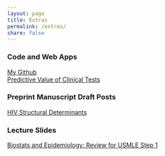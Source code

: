 ```yaml
---
layout: page
title: Extras
permalink: /extras/
share: false
---
```


### Code and Web Apps
[My Github](https://github.com/ausmeyer)  
[Predictive Value of Clinical Tests](https://ausmeyer.shinyapps.io/predictive_value_shiny/)

### Preprint Manuscript Draft Posts
[HIV Structural Determinants](http://meyerlab.org/hiv_structural_determinants-paper-now/)  

### Lecture Slides
[Biostats and Epidemiology: Review for USMLE Step 1](http://meyerlab.org/intro-biostats-epi/)  












































